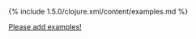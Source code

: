 {% include 1.5.0/clojure.xml/content/examples.md %}

[Please add examples!](https://github.com/arrdem/grimoire/edit/master/_includes/1.6.0/clojure.xml/content/examples.md)
